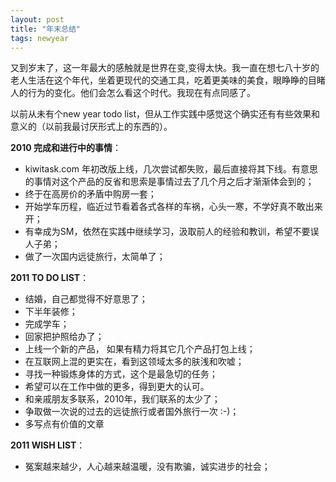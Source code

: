 ```yaml
---
layout: post
title: "年末总结"
tags: newyear
---
```


又到岁末了，这一年最大的感触就是世界在变,变得太快。我一直在想七八十岁的老人生活在这个年代，坐着更现代的交通工具，吃着更美味的美食，眼睁睁的目睹人的行为的变化。他们会怎么看这个时代。我现在有点同感了。

以前从未有个new year todo list，但从工作实践中感觉这个确实还有有些效果和意义的（以前我最讨厌形式上的东西的）。

<b>2010 完成和进行中的事情</b>：

* kiwitask.com 年初改版上线，几次尝试都失败，最后直接将其下线。有意思的事情对这个产品的反省和思索是事情过去了几个月之后才渐渐体会到的；
* 终于在高房价的矛盾中购房一套；
* 开始学车历程，临近过节看着各式各样的车祸，心头一寒，不学好真不敢出来开；
* 有幸成为SM，依然在实践中继续学习，汲取前人的经验和教训，希望不要误人子弟；
* 做了一次国内远徒旅行，太简单了；


<b>2011 TO DO LIST</b>：

* 结婚，自己都觉得不好意思了；
* 下半年装修；
* 完成学车；
* 回家把护照给办了；
* 上线一个新的产品， 如果有精力将其它几个产品打包上线；
* 在互联网上混的更实在，看到这领域太多的肤浅和吹嘘；
* 寻找一种锻炼身体的方式，这个是最急切的任务；
* 希望可以在工作中做的更多，得到更大的认可。
* 和亲戚朋友多联系，2010年，我们联系的太少了；
* 争取做一次说的过去的远徒旅行或者国外旅行一次 :-)； 
* 多写点有价值的文章

<b>2011 WISH LIST</b>：

* 冤案越来越少，人心越来越温暖，没有欺骗，诚实进步的社会；


